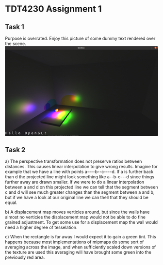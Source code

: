 # TDT4230 Assignment 1

## Task 1
Purpose is overrated. Enjoy this picture of some dummy text rendered over the scene.
![Task 1](./Task1.png)

## Task 2

a) The perspective transformation does not preserve ratios between distances. This causes linear interpolation to give wrong results. Imagine for example that we have a line with points a----b--c----d. If a is further back than d the projected line might look something like a--b-c---d since things further away are drawn smaller. If we were to do a linear interpolation between a and d on this projected line we can tell that the segment between c and d will see much greater changes than the segment between a and b, but if we have a look at our original line we can thell that they should be equal.

b) A displacement map moves verticies around, but since the walls have almost no verticies the displacement map would not be able to do fine grained adjustment. To get some use for a displacement map the wall would need a higher degree of tesselation.

c) When the rectangle is far away I would expect it to gain a green tint. This happens because most implementations of mipmaps do some sort of averaging across the image, and when sufficiently scaled down versions of the texture are used this averaging will have brought some green into the previously red area.